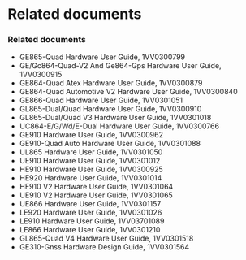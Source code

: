 # Related documents

### Related documents

* GE865-Quad Hardware User Guide, 1VV0300799
* GE/Gc864-Quad-V2 And Ge864-Gps Hardware User Guide, 1VV0300915
* GE864-Quad Atex Hardware User Guide, 1VV0300879
* GE864-Quad Automotive V2 Hardware User Guide, 1VV0300840
* GE866-Quad Hardware User Guide, 1VV0301051
* GL865-Dual/Quad Hardware User Guide, 1VV0300910
* GL865-Dual/Quad V3 Hardware User Guide, 1VV0301018
* UC864-E/G/Wd/E-Dual Hardware User Guide, 1VV0300766
* GE910 Hardware User Guide, 1VV0300962
* GE910-Quad Auto Hardware User Guide, 1VV0301088
* UL865 Hardware User Guide, 1VV0301050
* UE910 Hardware User Guide, 1VV0301012
* HE910 Hardware User Guide, 1VV0300925
* HE920 Hardware User Guide, 1VV0301014
* HE910 V2 Hardware User Guide, 1VV0301064
* UE910 V2 Hardware User Guide, 1VV0301065
* UE866 Hardware User Guide, 1VV0301157
* LE920 Hardware User Guide, 1VV0301026
* LE910 Hardware User Guide, 1VV03701089
* LE866 Hardware User Guide, 1VV0301210
* GL865-Quad V4 Hardware User Guide, 1VV0301518
* GE310-Gnss Hardware Design Guide, 1VV0301564

